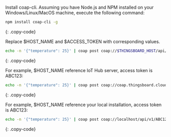 Install coap-cli. Assuming you have Node.js and NPM installed on your Windows/Linux/MacOS machine, execute the following command:

```bash
npm install coap-cli -g
```
{: .copy-code}

Replace $HOST_NAME and $ACCESS_TOKEN with corresponding values.

```bash
echo -n '{"temperature": 25}' | coap post coap://$THINGSBOARD_HOST/api/v1/$ACCESS_TOKEN/telemetry
```
{: .copy-code}

For example, $HOST_NAME reference IoT Hub server, access token is ABC123:

```bash
echo -n '{"temperature": 25}' | coap post coap://coap.thingsboard.cloud/api/v1/ABC123/telemetry 
```
{: .copy-code}

For example, $HOST_NAME reference your local installation, access token is ABC123:

```bash
echo -n '{"temperature": 25}' | coap post coap://localhost/api/v1/ABC123/telemetry
```
{: .copy-code}

<br/>
<br/>

